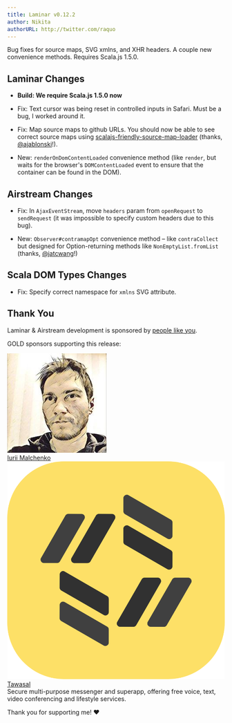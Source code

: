 ```yaml
---
title: Laminar v0.12.2
author: Nikita
authorURL: http://twitter.com/raquo
---
```


Bug fixes for source maps, SVG xmlns, and XHR headers. A couple new convenience methods. Requires Scala.js 1.5.0.

<!--truncate-->



## Laminar Changes

* **Build: We require Scala.js 1.5.0 now**

* Fix: Text cursor was being reset in controlled inputs in Safari. Must be a bug, I worked around it.

* Fix: Map source maps to github URLs. You should now be able to see correct source maps using [scalajs-friendly-source-map-loader](https://github.com/aappddeevv/scalajs-friendly-source-map-loader) (thanks, [@ajablonski](https://github.com/ajablonski)!).

* New: `renderOnDomContentLoaded` convenience method (like `render`, but waits for the browser's `DOMContentLoaded` event to ensure that the container can be found in the DOM).



## Airstream Changes

* Fix: In `AjaxEventStream`, move `headers` param from `openRequest` to `sendRequest` (it was impossible to specify custom headers due to this bug).

* New: `Observer#contramapOpt` convenience method – like `contraCollect` but designed for Option-returning methods like `NonEmptyList.fromList` (thanks, [@jatcwang](https://github.com/jatcwang)!)



## Scala DOM Types Changes

* Fix: Specify correct namespace for `xmlns` SVG attribute.



## Thank You

Laminar & Airstream development is sponsored by [people like you](https://github.com/sponsors/raquo).

GOLD sponsors supporting this release:

<div class="-sponsorsList">
  <div class="-sponsor">
    <img class="-logo x-rounded" src="/img/sponsors/yurique.jpg" alt="" />
    <div class="-text">
      <div class="-name"><a href="https://github.com/yurique">Iurii Malchenko</a></div>
    </div>
  </div>
  <div class="-sponsor">
    <img class="-logo" src="/img/sponsors/tawasal.png" alt="" />
    <div class="-text">
      <div class="-name"><a href="https://tawasal.ae">Tawasal</a></div>
      <div class="-description">Secure multi-purpose messenger and superapp, offering free voice, text, video conferencing and lifestyle services.</div>
    </div>
  </div>
</div>

Thank you for supporting me! ❤️

